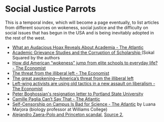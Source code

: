 # Social Justice Parrots
This is a temporal index, which will become a page eventually, to list articles from different sources on wokeness, social justice and the difficulty on social issues that has begun in the USA and is being inevitably adopted in the rest of the west.

- [What an Audacious Hoax Reveals About Academia - The Atlantic](https://www.theatlantic.com/ideas/archive/2018/10/new-sokal-hoax/572212/#Cx)
- [Academic Grievance Studies and the Corruption of Scholarship
](https://areomagazine.com/2018/10/02/academic-grievance-studies-and-the-corruption-of-scholarship/) (Sokal Squared by the authors
- [How did American “wokeness” jump from elite schools to everyday life? - The Economist](https://web.archive.org/web/20211008043743/https://www.economist.com/briefing/2021/09/04/how-did-american-wokeness-jump-from-elite-schools-to-everyday-life)
- [The threat from the illiberal left - The Economist](/web/20211008044010/https://www.economist.com/leaders/2021/09/04/the-threat-from-the-illiberal-left)
- [The great awokening—America’s threat from the illiberal left](https://open.spotify.com/episode/79T8A7IHDZt3TdivJw4Dgl?si=4vmnpGaATsehKTxwfXxDGQ&dl_branch=1)
- [Left-wing activists are using old tactics in a new assault on liberalism - The Economist](https://web.archive.org/web/20211008044401/https://www.economist.com/briefing/2021/09/04/left-wing-activists-are-using-old-tactics-in-a-new-assault-on-liberalism)
- [Peter Boghossian's resignation letter to Portland State University](https://bariweiss.substack.com/p/my-university-sacrificed-ideas-for)
- [Camille Paglia Can’t Say That - The Atlantic](https://www.theatlantic.com/ideas/archive/2019/05/camille-paglia-uarts-left-deplatform/587125/)
- [Self-Censorship on Campus Is Bad for Science - The Atlantic](https://www.theatlantic.com/ideas/archive/2019/05/self-censorship-campus-bad-science/589969/) by Luana Marjora (biology professor at Williams College)
- [Alejandro Zaera-Polo and Princeton scandal](https://www.curbed.com/2021/10/alejandro-zaera-polo-princeton-architecture.html#comments), [Source 2](https://archinect.com/news/article/150284003/alejandro-zaera-polo-has-been-removed-from-his-faculty-position-as-princeton-continues-its-row-with-the-former-soa-dean), 
